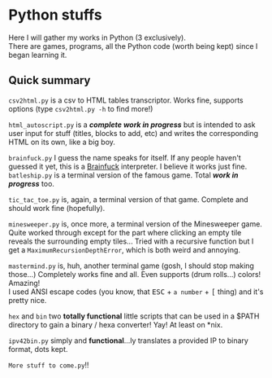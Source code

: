 # Python stuffs
Here I will gather my works in Python (3 exclusively).  
There are games, programs, all the Python code (worth being kept) since I began learning it.  

## Quick summary
`csv2html.py` is a csv to HTML tables transcriptor. Works fine, supports options (type `csv2html.py -h` to find more!)

`html_autoscript.py` is a ***complete work in progress*** but is intended to ask user input for stuff (titles, blocks to add, etc) and writes the corresponding HTML on its own, like a big boy.

`brainfuck.py` I guess the name speaks for itself. If any people haven't guessed it yet, this is a [Brainfuck](http://esolangs.org/wiki/Brainfuck) interpreter. I believe it works just fine.
`batleship.py` is a terminal version of the famous game. Total ***work in progress*** too.

`tic_tac_toe.py` is, again, a terminal version of that game. Complete and should work fine (hopefully).

`minesweeper.py` is, once more, a terminal version of the Minesweeper game. Quite worked through except for the part where clicking an empty tile reveals the surrounding empty tiles... Tried with a recursive function but I get a `MaximumRecursionDepthError`, which is both weird and annoying.

`mastermind.py` is, huh, another terminal game (gosh, I should stop making those...) Completely works fine and all. Even supports (drum rolls...) colors! Amazing!  
I used ANSI escape codes (you know, that <kbd>ESC</kbd> + `a number` + <kbd>[</kbd> thing) and it's pretty nice.

`hex` and `bin` two **totally functional** little scripts that can be used in a $PATH directory to gain a binary / hexa converter! Yay! At least on \*nix.

`ipv42bin.py` simply and **functional**…ly translates a provided IP to binary format, dots kept.

`More stuff to come.py`!!
